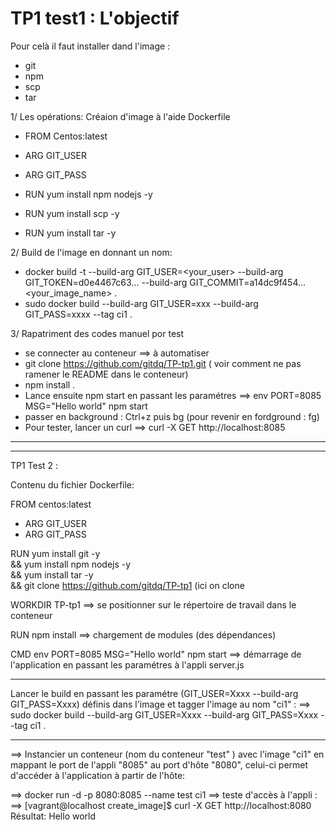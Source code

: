 # TP1 test1 : L'objectif 

Pour celà il faut installer dand l'image :

- git
- npm
- scp
- tar

1/ Les opérations: Créaion d'image à l'aide Dockerfile

* FROM Centos:latest
* ARG GIT_USER
* ARG GIT_PASS

* RUN yum install npm nodejs -y
* RUN yum install scp -y
* RUN yum install tar -y

2/ Build de l'image en donnant un nom:

* docker build -t --build-arg GIT_USER=<your_user> --build-arg GIT_TOKEN=d0e4467c63... --build-arg GIT_COMMIT=a14dc9f454... <your_image_name> .
* sudo docker build --build-arg GIT_USER=xxx --build-arg GIT_PASS=xxxx --tag ci1 .

3/ Rapatriment des codes manuel por test

* se connecter au conteneur ==> à automatiser
* git clone https://github.com/gitdq/TP-tp1.git ( voir comment ne pas ramener le README dans le conteneur)
* npm install .
* Lance ensuite npm start en passant les paramétres ==>  env PORT=8085 MSG="Hello world" npm start
* passer en background : Ctrl+z puis bg (pour revenir en fordground : fg)
* Pour tester, lancer un curl ==> curl -X GET http://localhost:8085
*******************************************************************************************************************************

*******************************************************************************************************************************

TP1 Test 2 :

Contenu du fichier Dockerfile:

FROM centos:latest

* ARG GIT_USER
* ARG GIT_PASS

RUN yum install git -y \
&& yum install npm nodejs -y \
&& yum install tar -y \
&& git clone https://github.com/gitdq/TP-tp1 (ici on clone

WORKDIR TP-tp1 ==> se positionner sur le répertoire de travail dans le conteneur

RUN npm install ==> chargement de modules (des dépendances)

CMD env PORT=8085 MSG="Hello world" npm start ==> démarrage de l'application en passant les paramétres à l'appli server.js
******************

Lancer le build en passant les paramétre (GIT_USER=Xxxx --build-arg GIT_PASS=Xxxx) définis dans l'image et tagger l'image au nom "ci1" : ==> sudo docker build --build-arg GIT_USER=Xxxx --build-arg GIT_PASS=Xxxx --tag ci1 .

*******************

==> Instancier un conteneur (nom du conteneur "test" )  avec l'image "ci1" en mappant le port de l'appli "8085" au port d'hôte "8080", celui-ci permet d'accéder à l'application à partir de l'hôte:

==> docker run -d -p 8080:8085 --name test ci1
==> teste d'accès à l'appli : 
    ==> [vagrant@localhost create_image]$ curl -X GET http://localhost:8080
        Résultat: Hello world
